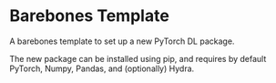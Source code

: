 # Barebones Template

A barebones template to set up a new PyTorch DL package.

The new package can be installed using pip, and requires by default PyTorch,
Numpy, Pandas, and (optionally) Hydra.
